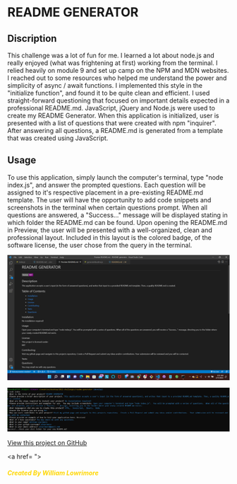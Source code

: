 # README GENERATOR

## Discription

This challenge was a lot of fun for me.  I learned a lot about node.js and really enjoyed (what was frightening at first) working from the terminal.  I relied heavily on module 9 and set up camp on the NPM and MDN websites.  I reached out to some resources who helped me understand the power and simplicity of async / await functions.  I implemented this style in the "initialize function", and found it to be quite clean and efficient.  I used straight-forward questioning that focused on important details expected in a professional README.md. JavaScript, jQuery and Node.js were used to create my README Generator. When this application is initialized, user is presented with a list of questions that were created with npm "inquirer".  After answering all questions, a README.md is generated from a template that was created using JavaScript.

## Usage

To use this application, simply launch the computer's terminal, type "node index.js", and answer the prompted questions.  Each question will be assigned to it's respective placement in a pre-existing README.md template. The user will have the opportunity to add code snippets and screenshots in the terminal when certain questions prompt.  When all questions are answered, a "Success..." message will be displayed stating in which folder the README.md can be found.  Upon opening the README.md in Preview, the user will be presented with a well-organized, clean and professional layout.  Included in this layout is the colored badge, of the software license, the user chose from the query in the terminal.

<img src= "src\assets\images\image-preview-rdme.png" alt= "README.md Preview"></img>

<img src= "src\assets\images\terminal-rdme.jpg" alt= "README.md Terminal Questions Example"></img>

<a href= "https://github.com/wlowrimore/vandy-bc-readme-gen-2022" targe= "_blank" rel= "noreferrer">View this project on GitHub</a>

<a href= ">

<h5 style="color: gold;">Created By William Lowrimore</h5>
